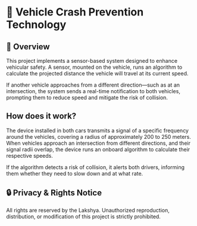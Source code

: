 # 🚗 Vehicle Crash Prevention Technology

## 📌 Overview

This project implements a sensor-based system designed to enhance vehicular safety. A sensor, mounted on the vehicle, runs an algorithm to calculate the projected distance the vehicle will travel at its current speed.  

If another vehicle approaches from a different direction—such as at an intersection, the system sends a real-time notification to both vehicles, prompting them to reduce speed and mitigate the risk of collision.

## How does it work?

The device installed in both cars transmits a signal of a specific frequency around the vehicles, covering a radius of approximately 200 to 250 meters. When vehicles approach an intersection from different directions, and their signal radii overlap, the device runs an onboard algorithm to calculate their respective speeds.  

If the algorithm detects a risk of collision, it alerts both drivers, informing them whether they need to slow down and at what rate.

## 🔒 Privacy & Rights Notice

All rights are reserved by the Lakshya. Unauthorized reproduction, distribution, or modification of this project is strictly prohibited.
